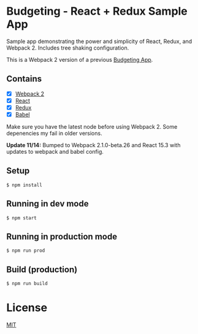# Budgeting - React + Redux Sample App

Sample app demonstrating the power and simplicity of React, Redux, and Webpack 2. Includes tree shaking configuration. 

This is a Webpack 2 version of a previous [Budgeting App](https://github.com/ModusCreateOrg/budgeting-sample-app).

## Contains

- [x] [Webpack 2](https://webpack.github.io)
- [x] [React](https://facebook.github.io/react/)
- [x] [Redux](https://github.com/rackt/redux)
- [x] [Babel](https://babeljs.io/)

Make sure you have the latest node before using Webpack 2. Some depenencies my fail in older versions. 

**Update 11/14:** Bumped to Webpack 2.1.0-beta.26 and React 15.3 with updates to webpack and babel config.

## Setup

```
$ npm install
```

## Running in dev mode

```
$ npm start
```

## Running in production mode

```
$ npm run prod
```

## Build (production)

```
$ npm run build
```

# License

[MIT](License.md)
